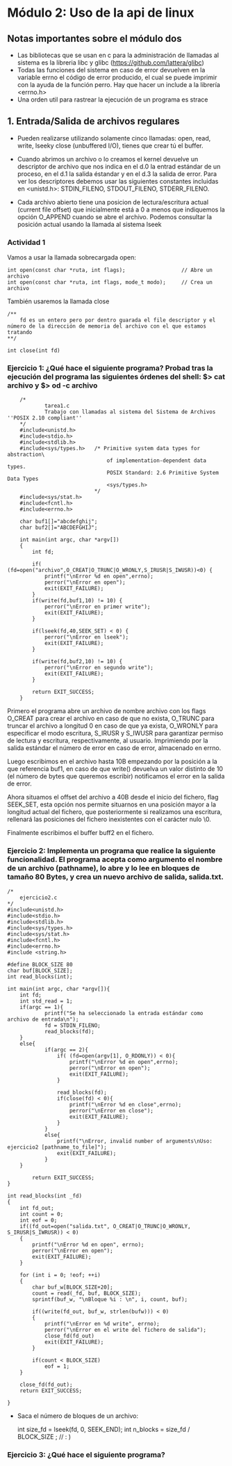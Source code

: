 # Módulo 2: Uso de la api de linux

## Notas importantes sobre el módulo dos
- Las bibliotecas que se usan en c para la administración de llamadas al sistema es la libreria libc y glibc (https://github.com/lattera/glibc)
- Todas las funciones del sistema en caso de error devuelven en la variable errno el código de error producido, el cual se puede imprimir con la ayuda de la función perro. Hay que hacer un include a la librería <errno.h>
- Una orden util para rastrear la ejecución de un programa es strace

## 1. Entrada/Salida de archivos regulares

- Pueden realizarse utilizando solamente cinco llamadas: open, read, write, lseeky close (unbuffered I/O), tienes que crear tú el buffer. 

- Cuando abrimos un archivo o lo creamos el kernel devuelve un descriptor de archivo que nos indica en el d.0 la entrad estándar de un proceso, en el d.1 la salida éstandar y en el d.3 la salida de error. Para ver los descriptores debemos usar las siguientes constantes incluidas en <unistd.h>: STDIN_FILENO, STDOUT_FILENO, STDERR_FILENO.

- Cada archivo abierto tiene una posicion de lectura/escritura actual (current file offset) que inicialmente está a 0 a menos que indiquemos la opción O_APPEND cuando se abre el archivo. Podemos consultar la posición actual usando la llamada al sistema lseek 

### Actividad 1

Vamos a usar la llamada sobrecargada open:

    int open(const char *ruta, int flags);                  // Abre un archivo
    int open(const char *ruta, int flags, mode_t modo);     // Crea un archivo
    
También usaremos la llamada close

    /**
        fd es un entero pero por dentro guarada el file descriptor y el número de la dirección de memoria del archivo con el que estamos tratando
    **/
    
    int close(int fd)

### Ejercicio 1: ¿Qué hace el siguiente programa? Probad tras la ejecución del programa las siguientes órdenes del shell: $> cat archivo y $> od -c archivo


        /*
                tarea1.c
                Trabajo con llamadas al sistema del Sistema de Archivos ''POSIX 2.10 compliant''
        */
        #include<unistd.h>
        #include<stdio.h>
        #include<stdlib.h>
        #include<sys/types.h>  	/* Primitive system data types for abstraction\
			                        of implementation-dependent data types.
			                        POSIX Standard: 2.6 Primitive System Data Types
			                        <sys/types.h>
			                    */
        #include<sys/stat.h>
        #include<fcntl.h>
        #include<errno.h>

        char buf1[]="abcdefghij";
        char buf2[]="ABCDEFGHIJ";

        int main(int argc, char *argv[])
        {
            int fd;

            if( (fd=open("archivo",O_CREAT|O_TRUNC|O_WRONLY,S_IRUSR|S_IWUSR))<0) {
	            printf("\nError %d en open",errno);
	            perror("\nError en open");
	            exit(EXIT_FAILURE);
            }
            if(write(fd,buf1,10) != 10) {
	            perror("\nError en primer write");
	            exit(EXIT_FAILURE);
            }

            if(lseek(fd,40,SEEK_SET) < 0) {
	            perror("\nError en lseek");
	            exit(EXIT_FAILURE);
            }

            if(write(fd,buf2,10) != 10) {
	            perror("\nError en segundo write");
	            exit(EXIT_FAILURE);
            }

            return EXIT_SUCCESS;
        }
	
Primero el programa abre un archivo de nombre archivo con los flags O_CREAT para crear el archivo en caso de que no exista, O_TRUNC para truncar el archivo a longitud 0 en caso de que ya exista, O_WRONLY para especificar el modo escritura, S_IRUSR y S_IWUSR para garantizar permiso de lectura y escritura, respectivamente, al usuario. Imprimiendo por la salida estándar el número de error en caso de error, almacenado en errno.

Luego escribimos en el archivo hasta 10B empezando por la posición a la que referencia buf1, en caso de que write() devuelva un valor distinto de 10 (el número de bytes que queremos escribir) notificamos el error en la salida de error.

Ahora situamos el offset del archivo a 40B desde el inicio del fichero, flag SEEK_SET, esta opción nos permite situarnos en una posición mayor a la longitud actual del fichero, que posteriormente si realizamos una escritura, rellenará las posiciones del fichero inexistentes con el carácter nulo \0.

Finalmente escribimos el buffer buff2 en el fichero.

### Ejercicio 2: Implementa un programa que realice la siguiente funcionalidad. El programa acepta como argumento el nombre de un archivo (pathname), lo abre y lo lee en bloques de tamaño 80 Bytes, y crea un nuevo archivo de salida, salida.txt.


	
	/*
		ejercicio2.c
	*/
	#include<unistd.h>
	#include<stdio.h>
	#include<stdlib.h>
	#include<sys/types.h>
	#include<sys/stat.h>
	#include<fcntl.h>
	#include<errno.h>
	#include <string.h>

	#define BLOCK_SIZE 80
	char buf[BLOCK_SIZE];
	int read_blocks(int);

	int main(int argc, char *argv[]){
  		int fd;
  		int std_read = 1;
  		if(argc == 1){
    			printf("Se ha seleccionado la entrada estándar como archivo de entrada\n");
    			fd = STDIN_FILENO;
    			read_blocks(fd);
  		}
  		else{
    			if(argc == 2){
      				if( (fd=open(argv[1], O_RDONLY)) < 0){
        				printf("\nError %d en open",errno);
        				perror("\nError en open");
        				exit(EXIT_FAILURE);
      				}

      				read_blocks(fd);
      				if(close(fd) < 0){
        				printf("\nError %d en close",errno);
        				perror("\nError en close");
        				exit(EXIT_FAILURE);
      				}
    			}
    			else{
      				printf("\nError, invalid number of arguments\nUso: ejercicio2 [pathname_to_file]");
      				exit(EXIT_FAILURE);
    			}
  		}

  			return EXIT_SUCCESS;
	}
	
	int read_blocks(int _fd)
	{
		int fd_out;
		int count = 0;
		int eof = 0;
		if((fd_out=open("salida.txt", O_CREAT|O_TRUNC|O_WRONLY, S_IRUSR|S_IWRUSR)) < 0)
		{
			printf("\nError %d en open", errno);
			perror("\nError en open");
			exit(EXIT_FAILURE);
		}
		
		for (int i = 0; !eof; ++i)
		{
			char buf_w[BLOCK_SIZE+20];
			count = read(_fd, buf, BLOCK_SIZE);
			sprintf(buf_w, "\nBloque %i : \n", i, count, buf);
			
			if((write(fd_out, buf_w, strlen(bufw))) < 0)
			{
				printf("\nError en %d write", errno);
				perror("\nError en el write del fichero de salida");
				close_fd(fd_out)
				exit(EXIT_FAILURE);
			}
			
			if(count < BLOCK_SIZE)
				eof = 1;
		}
		
		close_fd(fd_out);
		return EXIT_SUCCESS;
		
	}


- Saca el número de bloques de un archivo:
	
	int size_fd = lseek(fd, 0, SEEK_END);
	int n_blocks = size_fd / BLOCK_SIZE ; // : )


### Ejercicio 3: ¿Qué hace el siguiente programa?











